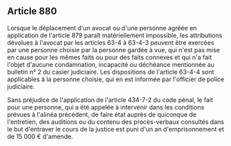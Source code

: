 Article 880
----
Lorsque le déplacement d'un avocat ou d'une personne agréée en application de
l'article 879 paraît matériellement impossible, les attributions dévolues à
l'avocat par les articles 63-4 à 63-4-3 peuvent être exercées par une personne
choisie par la personne gardée à vue, qui n'est pas mise en cause pour les mêmes
faits ou pour des faits connexes et qui n'a fait l'objet d'aucune condamnation,
incapacité ou déchéance mentionnée au bulletin n° 2 du casier judiciaire. Les
dispositions de l'article 63-4-4 sont applicables à la personne choisie, qui en
est informée par l'officier de police judiciaire.

Sans préjudice de l'application de l'article 434-7-2 du code pénal, le fait pour
une personne, qui a été appelée à intervenir dans les conditions prévues à
l'alinéa précédent, de faire état auprès de quiconque de l'entretien, des
auditions ou du contenu des procès-verbaux consultés dans le but d'entraver le
cours de la justice est puni d'un an d'emprisonnement et de 15 000 € d'amende.
